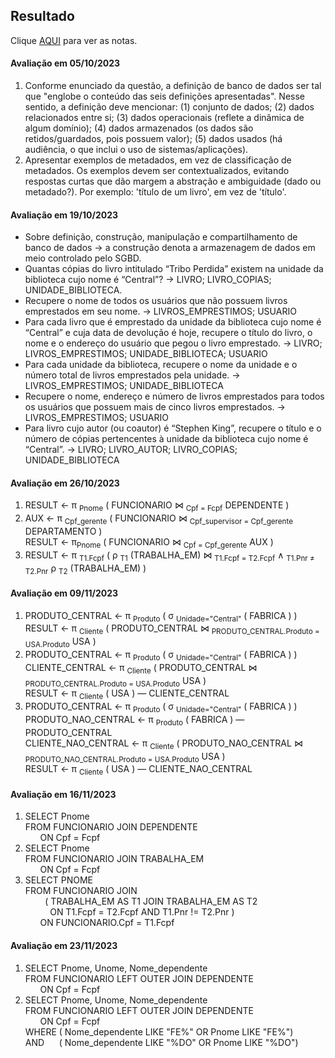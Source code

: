 ## Resultado

Clique [AQUI](../media/bd-2023-2-bes-resumo.pdf) para ver as notas.

#### Avaliação em 05/10/2023
1. Conforme enunciado da questão, a definição de banco de dados ser tal que "englobe o conteúdo das seis definições apresentadas". Nesse sentido, a definição deve mencionar: (1) conjunto de dados; (2) dados relacionados entre si; (3) dados operacionais (reflete a dinâmica de algum domínio); (4) dados armazenados (os dados são retidos/guardados, pois possuem valor); (5) dados usados (há audiência, o que inclui o uso de sistemas/aplicações).
2. Apresentar exemplos de metadados, em vez de classificação de metadados. Os exemplos devem ser contextualizados, evitando respostas curtas que dão margem a abstração e ambiguidade (dado ou metadado?). Por exemplo: 'título de um livro', em vez de 'título'.

#### Avaliação em 19/10/2023
- Sobre definição, construção, manipulação e compartilhamento de banco de dados -> a construção denota a armazenagem de dados em meio controlado pelo SGBD.
- Quantas cópias do livro intitulado “Tribo Perdida” existem na unidade da biblioteca cujo nome é “Central”? -> LIVRO; LIVRO_COPIAS; UNIDADE_BIBLIOTECA.
- Recupere o nome de todos os usuários que não possuem livros emprestados em seu nome. -> LIVROS_EMPRESTIMOS; USUARIO
- Para cada livro que é emprestado da unidade da biblioteca cujo nome é “Central” e cuja data de devolução é hoje, recupere o título do livro, o nome e o endereço do usuário que pegou o livro emprestado.	-> LIVRO; LIVROS_EMPRESTIMOS; UNIDADE_BIBLIOTECA; USUARIO
- Para cada unidade da biblioteca, recupere o nome da unidade e o número total de livros emprestados pela unidade.	-> LIVROS_EMPRESTIMOS; UNIDADE_BIBLIOTECA
- Recupere o nome, endereço e número de livros emprestados para todos os usuários que possuem mais de cinco livros emprestados.	-> LIVROS_EMPRESTIMOS; USUARIO
- Para livro cujo autor (ou coautor) é “Stephen King”, recupere o título e o número de cópias pertencentes à unidade da biblioteca cujo nome é “Central”.	-> LIVRO; LIVRO_AUTOR; LIVRO_COPIAS; UNIDADE_BIBLIOTECA

#### Avaliação em 26/10/2023

1. RESULT ← π <sub>Pnome</sub> ( FUNCIONARIO ⋈ <sub>Cpf = Fcpf</sub> DEPENDENTE )
1. AUX ← π <sub>Cpf_gerente</sub> ( FUNCIONARIO ⋈ <sub>Cpf_supervisor = Cpf_gerente</sub> DEPARTAMENTO )<br>RESULT ← π<sub>Pnome</sub> ( FUNCIONARIO ⋈ <sub>Cpf = Cpf_gerente</sub> AUX )
1. RESULT ← π <sub>T1.Fcpf</sub> ( ρ <sub>T1</sub> (TRABALHA_EM) ⋈ <sub>T1.Fcpf = T2.Fcpf</sub> &#8743; <sub>T1.Pnr &#8800; T2.Pnr</sub> ρ <sub>T2</sub> (TRABALHA_EM) )

#### Avaliação em 09/11/2023

1. PRODUTO_CENTRAL ← π <sub>Produto</sub> ( σ <sub>Unidade="Central"</sub> ( FABRICA ) )<br>
RESULT ← π <sub>Cliente</sub> ( PRODUTO_CENTRAL ⋈ <sub>PRODUTO_CENTRAL.Produto = USA.Produto</sub> USA )
1. PRODUTO_CENTRAL ← π <sub>Produto</sub> ( σ <sub>Unidade="Central"</sub> ( FABRICA ) )<br>
CLIENTE_CENTRAL ← π <sub>Cliente</sub> ( PRODUTO_CENTRAL ⋈ <sub>PRODUTO_CENTRAL.Produto = USA.Produto</sub> USA )<br>
RESULT ← π <sub>Cliente</sub> ( USA )  &#8213; CLIENTE_CENTRAL
1. PRODUTO_CENTRAL ← π <sub>Produto</sub> ( σ <sub>Unidade="Central"</sub> ( FABRICA ) )<br>
PRODUTO_NAO_CENTRAL ← π <sub>Produto</sub> ( FABRICA ) &#8213; PRODUTO_CENTRAL<br>
CLIENTE_NAO_CENTRAL ← π <sub>Cliente</sub> ( PRODUTO_NAO_CENTRAL ⋈ <sub>PRODUTO_NAO_CENTRAL.Produto = USA.Produto</sub> USA )<br>
RESULT ← π <sub>Cliente</sub> ( USA )  &#8213; CLIENTE_NAO_CENTRAL

#### Avaliação em 16/11/2023

1. SELECT Pnome<br>FROM FUNCIONARIO JOIN DEPENDENTE<br>&nbsp;&nbsp;&nbsp;&nbsp;&nbsp;&nbsp;ON Cpf = Fcpf
2. SELECT Pnome<br>FROM FUNCIONARIO JOIN TRABALHA_EM<br>&nbsp;&nbsp;&nbsp;&nbsp;&nbsp;&nbsp;ON Cpf = Fcpf
3. SELECT PNOME<br>FROM FUNCIONARIO JOIN<br>&nbsp;&nbsp;&nbsp;&nbsp;&nbsp;&nbsp;&nbsp;&nbsp;( TRABALHA_EM AS T1 JOIN TRABALHA_EM AS T2<br>&nbsp;&nbsp;&nbsp;&nbsp;&nbsp;&nbsp;&nbsp;&nbsp;&nbsp;&nbsp;ON T1.Fcpf = T2.Fcpf AND T1.Pnr != T2.Pnr )<br>&nbsp;&nbsp;&nbsp;&nbsp;&nbsp;&nbsp;ON FUNCIONARIO.Cpf = T1.Fcpf

#### Avaliação em 23/11/2023

1. SELECT Pnome, Unome, Nome_dependente<br>FROM FUNCIONARIO LEFT OUTER JOIN DEPENDENTE<br>&nbsp;&nbsp;&nbsp;&nbsp;&nbsp;&nbsp;ON Cpf = Fcpf
1. SELECT Pnome, Unome, Nome_dependente<br>FROM FUNCIONARIO LEFT OUTER JOIN DEPENDENTE<br>&nbsp;&nbsp;&nbsp;&nbsp;&nbsp;&nbsp;ON Cpf = Fcpf<br>WHERE ( Nome_dependente LIKE "FE%" OR Pnome LIKE "FE%")<br>AND&nbsp;&nbsp;&nbsp;&nbsp;&nbsp;&nbsp;( Nome_dependente LIKE "%DO" OR Pnome LIKE "%DO")

